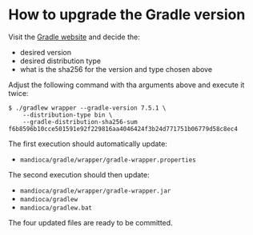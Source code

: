 # How to upgrade the Gradle version

Visit the [Gradle website](https://gradle.org/releases) and decide the:

 - desired version
 - desired distribution type
 - what is the sha256 for the version and type chosen above

Adjust the following command with tha arguments above and execute it twice:

```asciidoc
$ ./gradlew wrapper --gradle-version 7.5.1 \
    --distribution-type bin \
    --gradle-distribution-sha256-sum f6b8596b10cce501591e92f229816aa4046424f3b24d771751b06779d58c8ec4
```

The first execution should automatically update:

- `mandioca/gradle/wrapper/gradle-wrapper.properties`

The second execution should then update:

- `mandioca/gradle/wrapper/gradle-wrapper.jar`
- `mandioca/gradlew`
- `mandioca/gradlew.bat`

The four updated files are ready to be committed.
